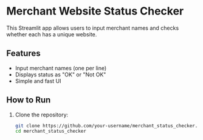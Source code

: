 # Merchant Website Status Checker

This Streamlit app allows users to input merchant names and checks whether each has a unique website.

## Features
- Input merchant names (one per line)
- Displays status as "OK" or "Not OK"
- Simple and fast UI

## How to Run

1. Clone the repository:
   ```bash
   git clone https://github.com/your-username/merchant_status_checker.git
   cd merchant_status_checker
